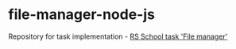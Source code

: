 # file-manager-node-js

Repository for task implementation - [RS School task 'File manager'](https://github.com/AlreadyBored/nodejs-assignments/blob/main/assignments/file-manager/assignment.md)
